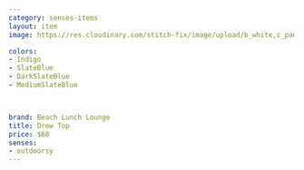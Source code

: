 ```yaml
---
category: senses-items
layout: item
image: https://res.cloudinary.com/stitch-fix/image/upload/b_white,c_pad,dpr_1.0,f_auto,h_150,q_auto,w_150/v1601591205/ebqtoo5lfbn1rhi8n5df.jpg

colors: 
- Indigo
- SlateBlue
- DarkSlateBlue
- MediumSlateBlue



brand: Beach Lunch Lounge
title: Drew Top
price: $68
senses:
- outdoorsy
---
```







